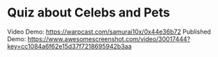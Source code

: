 # Quiz about Celebs and Pets

Video Demo: https://warpcast.com/samurai10x/0x44e36b72
Published Demo: https://www.awesomescreenshot.com/video/30017444?key=cc1084a6f62e15d37f7218695942b3aa

